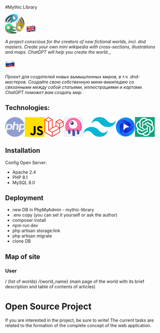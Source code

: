 #Mythic Library

<img src="https://github.com/Markov-Andrey/Mythic-Library/blob/master/public/image/icon/logo_mini.png">

<img height="32px" src="https://github.com/Markov-Andrey/Mythic-Library/blob/master/Readme/Icons/1f1ec-1f1e7.png">

_A project conscious for the creators of new fictional worlds, incl. dnd masters.
Create your own mini wikipedia with cross-sections, illustrations and maps. ChatGPT will help you create the world.__

<img height="32px" src="https://github.com/Markov-Andrey/Mythic-Library/blob/master/Readme/Icons/1f1f7-1f1fa.png">

_Проект для создателей новых вымышленных миров, в т.ч. dnd-мастеров.
Создайте свою собственную мини-википедию со связанными между собой статьями, иллюстрациями и картами. ChatGPT поможет вам создать мир._

## Technologies:
<img src="https://github.com/Markov-Andrey/Mythic-Library/blob/master/Readme/Icons/php-919830.png"><img src="https://github.com/Markov-Andrey/Mythic-Library/blob/master/Readme/Icons/js-5968292.png"><img src="https://github.com/Markov-Andrey/Mythic-Library/blob/master/Readme/Icons/laravel-icon.png"><img src="https://github.com/Markov-Andrey/Mythic-Library/blob/master/Readme/Icons/livewire-ico.png"><img src="https://github.com/Markov-Andrey/Mythic-Library/blob/master/Readme/Icons/tailwind-ico.png"><img height="64px" src="https://github.com/Markov-Andrey/Mythic-Library/blob/master/Readme/Icons/flowbite-logo.svg"><img src="https://github.com/Markov-Andrey/Mythic-Library/blob/master/Readme/Icons/chat-gpt-icon.png">

## Installation

Config Open Server:
- Apache 2.4
- PHP 8.1
- MySQL 8.0

## Deployment

- new DB in PhpMyAdmin - mythic-library
-  .env copy (you can set it yourself or ask the author)
- composer install
- npm run dev
- php artisan storage:link
- php artisan migrate
- clone DB

## Map of site

### User
/ (list of worlds)
/{world_name} (main page of the world with its brief description and table of contents of articles)

# Open Source Project
If you are interested in the project, be sure to write!
The current tasks are related to the formation of the complete concept of the web application.
